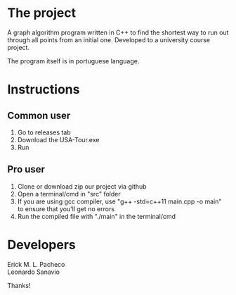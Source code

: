 # The project

A graph algorithm program written in C++ to find the shortest way to run out through all points from an initial one. Developed to a university course project.

The program itself is in portuguese language.

# Instructions

## Common user
1. Go to releases tab</br >
2. Download the USA-Tour.exe</br >
3. Run

## Pro user
1. Clone or download zip our project via github</br >
2. Open a terminal/cmd in "src" folder</br >
3. If you are using gcc compiler, use "g++ -std=c++11 main.cpp -o main" to ensure that you'll get no errors</br >
4. Run the compiled file with "./main" in the terminal/cmd

# Developers

Erick M. L. Pacheco</br >
Leonardo Sanavio

Thanks!

